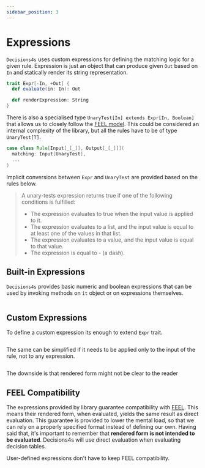```yaml
---
sidebar_position: 3
---
```


# Expressions

`Decisions4s` uses custom expressions for defining the matching logic for a given rule. Expression is just an object
that can produce given `Out` based on `In` and statically render its string representation.

```scala 
trait Expr[-In, +Out] {
  def evaluate(in: In): Out

  def renderExpression: String
}
```

There is also a specialised type `UnaryTest[In] extends Expr[In, Boolean]` that allows us to closely follow
the [FEEL model](https://docs.camunda.io/docs/components/modeler/feel/language-guide/feel-unary-tests/). This could be
considered an internal complexity of the library, but all the rules have to be of type `UnaryTest[T]`.

<!-- @formatter:off -->
```scala
case class Rule[Input[_[_]], Output[_[_]]](
  matching: Input[UnaryTest],
  ...
)
```
<!-- @formatter:on -->

Implicit conversions between `Expr` and `UnaryTest` are provided based on the rules below.

> A unary-tests expression returns true if one of the following conditions is fulfilled:
>
> - The expression evaluates to true when the input value is applied to it.
> - The expression evaluates to a list, and the input value is equal to at least one of the values in that list.
> - The expression evaluates to a value, and the input value is equal to that value.
> - The expression is equal to - (a dash).

## Built-in Expressions

`Decisions4s` provides basic numeric and boolean expressions that can be used by invoking methods on `it` object or on
expressions themselves.

```scala file=./main/scala/decisions4s/example/docs/ExpressionsExample.scala start=start_expr end=end_expr
```

## Custom Expressions

To define a custom expression its enough to extend `Expr` trait.

```scala file=./main/scala/decisions4s/example/docs/ExpressionsExample.scala start=start_custom_generic end=end_custom_generic
```

The same can be simplified if it needs to be applied only to the input of the rule, not to any expression.

```scala file=./main/scala/decisions4s/example/docs/ExpressionsExample.scala start=start_custom_simplified end=end_custom_simplified
```

The downside is that rendered form might not be clear to the reader

## FEEL Compatibility

The expressions provided by library guarantee compatibility
with [FEEL](https://docs.camunda.io/docs/components/modeler/feel/what-is-feel/). This means their rendered form, when
evaluated, yields the same result as direct evaluation. This guarantee is provided to lower the mental load, so that we
can rely on a properly specified format instead of defining our own. Having said that, it's important to remember that
**rendered form is not intended to be evaluated**. Decisions4s will use direct evaluation when evaluating decision
tables.

User-defined expressions don't have to keep FEEL compatibility.
